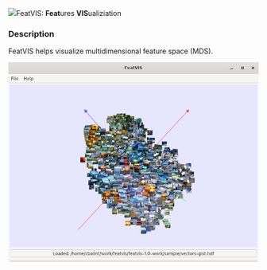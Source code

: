 <img src="src/icons/logo-indexed.png" width="200"/>FeatVIS: **Feat**ures **VIS**ualiziation

### Description

FeatVIS helps visualize multidimensional feature space (MDS).

![VIEW](docs/images/featvis-view.png)
